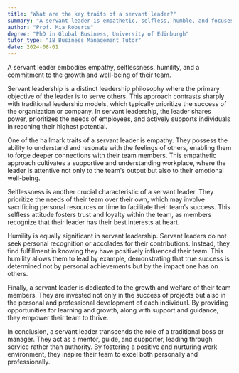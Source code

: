 ```yaml
---
title: "What are the key traits of a servant leader?"
summary: "A servant leader is empathetic, selfless, humble, and focuses on the growth and well-being of their team."
author: "Prof. Mia Roberts"
degree: "PhD in Global Business, University of Edinburgh"
tutor_type: "IB Business Management Tutor"
date: 2024-08-01
---
```


A servant leader embodies empathy, selflessness, humility, and a commitment to the growth and well-being of their team.

Servant leadership is a distinct leadership philosophy where the primary objective of the leader is to serve others. This approach contrasts sharply with traditional leadership models, which typically prioritize the success of the organization or company. In servant leadership, the leader shares power, prioritizes the needs of employees, and actively supports individuals in reaching their highest potential.

One of the hallmark traits of a servant leader is empathy. They possess the ability to understand and resonate with the feelings of others, enabling them to forge deeper connections with their team members. This empathetic approach cultivates a supportive and understanding workplace, where the leader is attentive not only to the team's output but also to their emotional well-being.

Selflessness is another crucial characteristic of a servant leader. They prioritize the needs of their team over their own, which may involve sacrificing personal resources or time to facilitate their team’s success. This selfless attitude fosters trust and loyalty within the team, as members recognize that their leader has their best interests at heart.

Humility is equally significant in servant leadership. Servant leaders do not seek personal recognition or accolades for their contributions. Instead, they find fulfillment in knowing they have positively influenced their team. This humility allows them to lead by example, demonstrating that true success is determined not by personal achievements but by the impact one has on others.

Finally, a servant leader is dedicated to the growth and welfare of their team members. They are invested not only in the success of projects but also in the personal and professional development of each individual. By providing opportunities for learning and growth, along with support and guidance, they empower their team to thrive.

In conclusion, a servant leader transcends the role of a traditional boss or manager. They act as a mentor, guide, and supporter, leading through service rather than authority. By fostering a positive and nurturing work environment, they inspire their team to excel both personally and professionally.
    